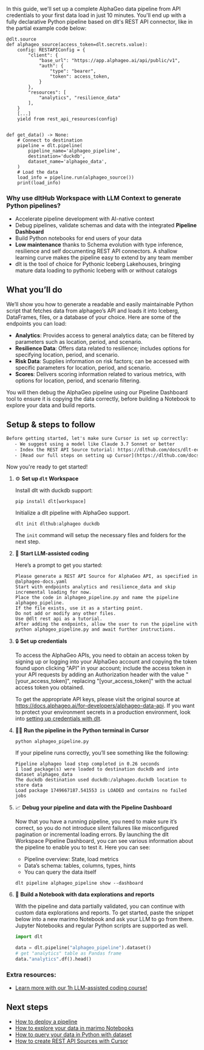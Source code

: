 In this guide, we'll set up a complete AlphaGeo data pipeline from API credentials to your first data load in just 10 minutes. You'll end up with a fully declarative Python pipeline based on dlt's REST API connector, like in the partial example code below:

```python-outcome
@dlt.source
def alphageo_source(access_token=dlt.secrets.value):
    config: RESTAPIConfig = {
        "client": {
            "base_url": "https://app.alphageo.ai/api/public/v1",
            "auth": {
                "type": "bearer",
                "token": access_token,
            }
        },
        "resources": [
            "analytics", "resilience_data"
        ],
    }
    [...]
    yield from rest_api_resources(config)


def get_data() -> None:
    # Connect to destination
    pipeline = dlt.pipeline(
        pipeline_name='alphageo_pipeline',
        destination='duckdb',
        dataset_name='alphageo_data', 
    )
    # Load the data
    load_info = pipeline.run(alphageo_source())
    print(load_info) 
```

### Why use dltHub Workspace with LLM Context to generate Python pipelines?

- Accelerate pipeline development with AI-native context
- Debug pipelines, validate schemas and data with the integrated **Pipeline Dashboard**
- Build Python notebooks for end users of your data
- **Low maintenance** thanks to Schema evolution with type inference, resilience and self documenting REST API connectors. A shallow learning curve makes the pipeline easy to extend by any team member
- dlt is the tool of choice for Pythonic Iceberg Lakehouses, bringing mature data loading to pythonic Iceberg with or without catalogs

## What you’ll do

We’ll show you how to generate a readable and easily maintainable Python script that fetches data from alphageo’s API and loads it into Iceberg, DataFrames, files, or a database of your choice. Here are some of the endpoints you can load:

- **Analytics**: Provides access to general analytics data; can be filtered by parameters such as location, period, and scenario.
- **Resilience Data**: Offers data related to resilience; includes options for specifying location, period, and scenario.
- **Risk Data**: Supplies information on risk factors; can be accessed with specific parameters for location, period, and scenario.
- **Scores**: Delivers scoring information related to various metrics, with options for location, period, and scenario filtering.

You will then debug the AlphaGeo pipeline using our Pipeline Dashboard tool to ensure it is copying the data correctly, before building a Notebook to explore your data and build reports.

## Setup & steps to follow

```default
Before getting started, let's make sure Cursor is set up correctly:
   - We suggest using a model like Claude 3.7 Sonnet or better
   - Index the REST API Source tutorial: https://dlthub.com/docs/dlt-ecosystem/verified-sources/rest_api/ and add it to context as **@dlt rest api**
   - [Read our full steps on setting up Cursor](https://dlthub.com/docs/dlt-ecosystem/llm-tooling/cursor-restapi#23-configuring-cursor-with-documentation)
```

Now you're ready to get started!

1. ⚙️ **Set up `dlt` Workspace**
    
    Install dlt with duckdb support:
    ```shell
    pip install dlt[workspace]
    ```

    Initialize a dlt pipeline with AlphaGeo support.
    ```shell
    dlt init dlthub:alphageo duckdb
    ```

    The `init` command will setup the necessary files and folders for the next step.
    
2. 🤠 **Start LLM-assisted coding**
    
    Here’s a prompt to get you started:
    
    ```prompt
    Please generate a REST API Source for AlphaGeo API, as specified in @alphageo-docs.yaml 
    Start with endpoints analytics and resilience_data and skip incremental loading for now. 
    Place the code in alphageo_pipeline.py and name the pipeline alphageo_pipeline. 
    If the file exists, use it as a starting point. 
    Do not add or modify any other files. 
    Use @dlt rest api as a tutorial. 
    After adding the endpoints, allow the user to run the pipeline with python alphageo_pipeline.py and await further instructions.
    ```

    
3. 🔒 **Set up credentials** 
    
    To access the AlphaGeo APIs, you need to obtain an access token by signing up or logging into your AlphaGeo account and copying the token found upon clicking "API" in your account; include the access token in your API requests by adding an Authorization header with the value "[your_access_token]", replacing "[your_access_token]" with the actual access token you obtained.
    
    To get the appropriate API keys, please visit the original source at https://docs.alphageo.ai/for-developers/alphageo-data-api.
    If you want to protect your environment secrets in a production environment, look into [setting up credentials with dlt](https://dlthub.com/docs/walkthroughs/add_credentials).
    
4. 🏃‍♀️ **Run the pipeline in the Python terminal in Cursor**
    
    ```shell
    python alphageo_pipeline.py
    ```
    
    If your pipeline runs correctly, you’ll see something like the following:
    
    ```shell
    Pipeline alphageo load step completed in 0.26 seconds
    1 load package(s) were loaded to destination duckdb and into dataset alphageo_data
    The duckdb destination used duckdb:/alphageo.duckdb location to store data
    Load package 1749667187.541553 is LOADED and contains no failed jobs
    ```
    
5. 📈 **Debug your pipeline and data with the Pipeline Dashboard**

    Now that you have a running pipeline, you need to make sure it’s correct, so you do not introduce silent failures like misconfigured pagination or incremental loading errors. By launching the dlt Workspace Pipeline Dashboard, you can see various information about the pipeline to enable you to test it. Here you can see:
    - Pipeline overview: State, load metrics
    - Data’s schema: tables, columns, types, hints
    - You can query the data itself
    
    ```shell
    dlt pipeline alphageo_pipeline show --dashboard
    ```
    
6. 🐍 **Build a Notebook with data explorations and reports**

    With the pipeline and data partially validated, you can continue with custom data explorations and reports. To get started, paste the snippet below into a new marimo Notebook and ask your LLM to go from there. Jupyter Notebooks and regular Python scripts are supported as well.

    
    ```python
    import dlt

   data = dlt.pipeline("alphageo_pipeline").dataset()
   # get "analytics" table as Pandas frame
   data."analytics".df().head()
    ```

### Extra resources:

- [Learn more with our 1h LLM-assisted coding course!](https://www.youtube.com/watch?v=GGid70rnJuM)

## Next steps

- [How to deploy a pipeline](https://dlthub.com/docs/walkthroughs/deploy-a-pipeline)
- [How to explore your data in marimo Notebooks](https://dlthub.com/docs/general-usage/dataset-access/marimo)
- [How to query your data in Python with dataset](https://dlthub.com/docs/general-usage/dataset-access/dataset)
- [How to create REST API Sources with Cursor](https://dlthub.com/docs/dlt-ecosystem/llm-tooling/cursor-restapi)